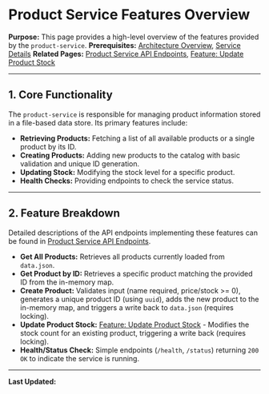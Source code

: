 # Product Service Features Overview

**Purpose:** This page provides a high-level overview of the features provided by the `product-service`.
**Prerequisites:** [Architecture Overview](../../architecture/Architecture_Overview.md), [Service Details](../../architecture/Service_Details.md)
**Related Pages:** [Product Service API Endpoints](./Product_Service_API_Endpoints.md), [Feature: Update Product Stock](./Feature_Update_Product_Stock.md)

---

## 1. Core Functionality

The `product-service` is responsible for managing product information stored in a file-based data store. Its primary features include:

*   **Retrieving Products:** Fetching a list of all available products or a single product by its ID.
*   **Creating Products:** Adding new products to the catalog with basic validation and unique ID generation.
*   **Updating Stock:** Modifying the stock level for a specific product.
*   **Health Checks:** Providing endpoints to check the service status.

---

## 2. Feature Breakdown

Detailed descriptions of the API endpoints implementing these features can be found in [Product Service API Endpoints](./Product_Service_API_Endpoints.md).

*   **Get All Products:** Retrieves all products currently loaded from `data.json`.
*   **Get Product by ID:** Retrieves a specific product matching the provided ID from the in-memory map.
*   **Create Product:** Validates input (name required, price/stock >= 0), generates a unique product ID (using `uuid`), adds the new product to the in-memory map, and triggers a write back to `data.json` (requires locking).
*   **Update Product Stock:** [Feature: Update Product Stock](./Feature_Update_Product_Stock.md) - Modifies the stock count for an existing product, triggering a write back (requires locking).
*   **Health/Status Check:** Simple endpoints (`/health`, `/status`) returning `200 OK` to indicate the service is running.

---

**Last Updated:**
